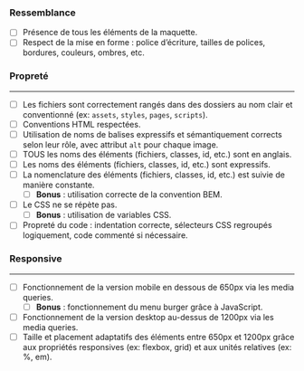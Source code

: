 ### Ressemblance

- [ ]  Présence de tous les éléments de la maquette.
- [ ]  Respect de la mise en forme : police d’écriture, tailles de polices, bordures, couleurs, ombres, etc.

### Propreté

---

- [ ]  Les fichiers sont correctement rangés dans des dossiers au nom clair et conventionné (ex: `assets`, `styles`, `pages`, `scripts`).
- [ ]  Conventions HTML respectées.
- [ ]  Utilisation de noms de balises expressifs et sémantiquement corrects selon leur rôle, avec attribut `alt` pour chaque image.
- [ ]  TOUS les noms des éléments (fichiers, classes, id, etc.) sont en anglais.
- [ ]  Les noms des éléments (fichiers, classes, id, etc.) sont expressifs.
- [ ]  La nomenclature des éléments (fichiers, classes, id, etc.) est suivie de manière constante.
    - [ ]  **Bonus** : utilisation correcte de la convention BEM.
- [ ]  Le CSS ne se répète pas.
    - [ ]  **Bonus** : utilisation de variables CSS.
- [ ]  Propreté du code : indentation correcte, sélecteurs CSS regroupés logiquement, code commenté si nécessaire.

### Responsive

---

- [ ]  Fonctionnement de la version mobile en dessous de 650px via les media queries.
    - [ ]  **Bonus** : fonctionnement du menu burger grâce à JavaScript.
- [ ]  Fonctionnement de la version desktop au-dessus de 1200px via les media queries.
- [ ]  Taille et placement adaptatifs des éléments entre 650px et 1200px grâce aux propriétés responsives (ex: flexbox, grid) et aux unités relatives (ex: %, em).